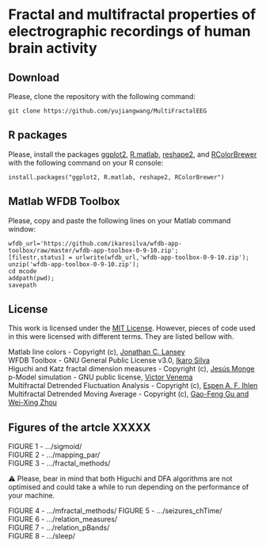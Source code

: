 # Fractal and multifractal properties of electrographic recordings of human brain activity


## Download

Please, clone the repository with the following command:

```
git clone https://github.com/yujiangwang/MultiFractalEEG
```

## R packages

Please, install the packages [ggplot2](https://github.com/tidyverse/ggplot2), [R.matlab](https://github.com/HenrikBengtsson/R.matlab), [reshape2](https://github.com/hadley/reshape), and [RColorBrewer](https://github.com/cran/RColorBrewer) with the following command on your R console:

```
install.packages("ggplot2, R.matlab, reshape2, RColorBrewer")
```

## Matlab WFDB Toolbox

Please, copy and paste the following lines on your Matlab command window:

```
wfdb_url='https://github.com/ikarosilva/wfdb-app-toolbox/raw/master/wfdb-app-toolbox-0-9-10.zip';  
[filestr,status] = urlwrite(wfdb_url,'wfdb-app-toolbox-0-9-10.zip');  
unzip('wfdb-app-toolbox-0-9-10.zip');  
cd mcode  
addpath(pwd);  
savepath 
```

## License

This work is licensed under the [MIT License](https://github.com/lucasfr/chhabra-jensen/blob/master/LICENSE). However, pieces of code used in this were licensed with different terms. They are listed bellow with. 

Matlab line colors - Copyright (c), [Jonathan C. Lansey](https://uk.mathworks.com/matlabcentral/fileexchange/42673-beautiful-and-distinguishable-line-colors-+-colormap)<br />
WFDB Toolbox - GNU General Public License v3.0, [Ikaro Silva](https://github.com/ikarosilva/wfdb-app-toolbox/blob/master/LICENSE)<br />
Higuchi and Katz fractal dimension measures - Copyright (c), [Jesús Monge](https://uk.mathworks.com/matlabcentral/fileexchange/50290-higuchi-and-katz-fractal-dimension-measures)<br />
p-Model simulation - GNU public license, [Victor Venema](http://www2.meteo.uni-bonn.de/staff/venema/themes/surrogates/pmodel/)<br />
Multifractal Detrended Fluctuation Analysis - Copyright (c), [Espen A. F. Ihlen](https://www.ntnu.edu/inb/geri/software)<br />
Multifractal Detrended Moving Average - Copyright (c), [Gao-Feng Gu and Wei-Xing Zhou](https://journals.aps.org/pre/abstract/10.1103/PhysRevE.82.011136)<br />


## Figures of the artcle XXXXX

FIGURE 1 - .../sigmoid/  
FIGURE 2 - .../mapping_par/  
FIGURE 3 - .../fractal_methods/  

:warning: Please, bear in mind that both Higuchi and DFA algorithms are not optimised and could take a while to run depending on the performance of your machine.

FIGURE 4 - .../mfractal_methods/
FIGURE 5 - .../seizures_chTime/  
FIGURE 6 - .../relation_measures/  
FIGURE 7 - .../relation_pBands/  
FIGURE 8 - .../sleep/  
